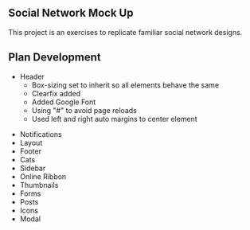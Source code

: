 ## Social Network Mock Up ##
This project is an exercises to replicate familiar social network designs.

## Plan Development ##
+ Header
	- Box-sizing set to inherit so all elements behave the same  
	- Clearfix added  
	- Added Google Font  
	- Using "#" to avoid page reloads  
	- Used left and right auto margins to center element
* Notifications   
* Layout  
* Footer  
* Cats  
* Sidebar  
* Online Ribbon  
* Thumbnails  
* Forms  
* Posts
* Icons
* Modal